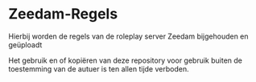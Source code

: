 # Zeedam-Regels
Hierbij worden de regels van de roleplay server Zeedam bijgehouden en geüploadt 


Het gebruik en of kopiëren van deze repository voor gebruik buiten de toestemming van de autuer is ten allen tijde verboden.
